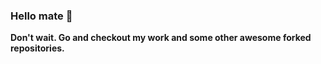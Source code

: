 ### Hello mate :wave:
**Don't wait. Go and checkout my work and some other awesome forked repositories.**

